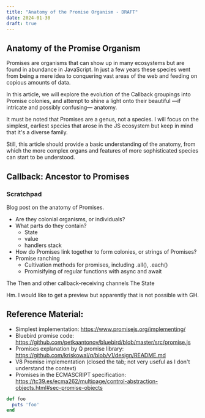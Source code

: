 ```yaml
---
title: "Anatomy of the Promise Organism - DRAFT"
date: 2024-01-30
draft: true
---
```


## Anatomy of the Promise Organism

Promises are organisms that can show up in many ecosystems but are found in abundance in JavaScript. In just a few years these species went from being a mere idea to conquering vast areas of the web and feeding on copious amounts of data.

In this article, we will explore the evolution of the Callback groupings into Promise colonies, and attempt to shine a light onto their beautiful —if intricate and possibly confusing— anatomy.

It must be noted that Promises are a genus, not a species. I will focus on the simplest, earliest species that arose in the JS ecosystem but keep in mind that it's a diverse family.

Still, this article should provide a basic understanding of the anatomy, from which the more complex organs and features of more sophisticated species can start to be understood.

## Callback: Ancestor to Promises

### Scratchpad
Blog post on the anatomy of Promises.

* Are they colonial organisms, or individuals?
* What parts do they contain?
	* State
	* value
	* handlers stack
* How do Promises link together to form colonies, or strings of Promises?
* Promise ranching
	* Cultivation methods for promises, including .all(), .each()
	* Promisifying of regular functions with async and await

The Then and other callback-receiving channels
The State

Hm. I would like to get a preview but apparently that is not possible with GH.

## Reference Material:
- Simplest implementation: https://www.promisejs.org/implementing/
- Bluebird promise code: https://github.com/petkaantonov/bluebird/blob/master/src/promise.js
- Promises explanation by Q promise library: https://github.com/kriskowal/q/blob/v1/design/README.md
- V8 Promise implementation (closed the tab; not very useful as I don't understand the context)
- Promises in the ECMASCRIPT specification: https://tc39.es/ecma262/multipage/control-abstraction-objects.html#sec-promise-objects

```ruby
def foo
  puts 'foo'
end
```
